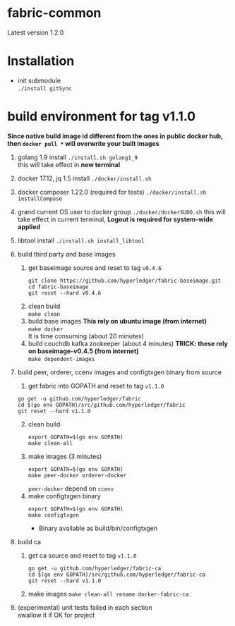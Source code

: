 # fabric-common

Latest version 1.2.0
# Installation
- init submodule  
    `./install gitSync`



# build environment for tag v1.1.0
**Since native build image id different from the ones in public docker hub, then `docker pull *` will overwrite your built images**

1. golang 1.9 install 
`./install.sh golang1_9`  
this will take effect in **new terminal**
2. docker 17.12, jq 1.5 install 
`./docker/install.sh`
3. docker composer 1.22.0 (required for tests)
`./docker/install.sh installCompose`
4. grand current OS user to docker group
`./docker/dockerSUDO.sh` 
this will take effect in current terminal, **Logout is required for system-wide applied**
5. libtool install 
`./install.sh install_libtool` 

6. build third party and base images 
    
    1. get baseimage source and reset to tag `v0.4.6`  
        ```
        git clone https://github.com/hyperledger/fabric-baseimage.git
        cd fabric-baseimage
        git reset --hard v0.4.6
        ```
    2. clean build  
        `make clean`
    2. build base images **This rely on ubuntu image (from internet)**  
        `make docker`  
    It is time consuming (about 20 minutes)
    3. build couchdb kafka zookeeper (about 4 minutes) **TRICK: these rely on baseimage-v0.4.5 (from internet)**  
        `make dependent-images`  
    
7. build peer, orderer, ccenv images and configtxgen binary from source
    1. get fabric into GOPATH and reset to tag  `v1.1.0`
    ```
    go get -u github.com/hyperledger/fabric
    cd $(go env GOPATH)/src/github.com/hyperledger/fabric
    git reset --hard v1.1.0
    ```
    2. clean build  
        ```
        export GOPATH=$(go env GOPATH)
        make clean-all
        ```
    2. make images (3 minutes)
        ```
        export GOPATH=$(go env GOPATH)
        make peer-docker orderer-docker
        ```
        `peer-docker` depend on `ccenv`
    3. make configtxgen binary
        ```
        export GOPATH=$(go env GOPATH)
        make configtxgen
        ```
        - Binary available as build/bin/configtxgen
8. build ca
    1. get ca source and reset to tag `v1.1.0`  
        ```
        go get -u github.com/hyperledger/fabric-ca
        cd $(go env GOPATH)/src/github.com/hyperledger/fabric-ca
        git reset --hard v1.1.0
        ```
    2. make images
        `make clean-all rename docker-fabric-ca`
 
9. (experimental) unit tests failed in each section  
swallow it if OK for project